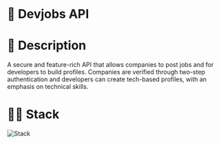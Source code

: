 # 📲 Devjobs API

# 📃 Description

A secure and feature-rich API that allows companies to post jobs and for developers to build profiles. Companies are verified through two-step authentication and developers can create tech-based profiles, with an emphasis on technical skills.

# 👨‍💻 Stack
![Stack](https://skillicons.dev/icons?i=ts,nodejs,nest,postgres,prisma,postman)